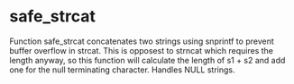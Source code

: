 # safe_strcat
Function safe_strcat concatenates two strings using snprintf to prevent buffer overflow in strcat. This is opposest to strncat which requires the length
anyway, so this function will calculate the length of s1 + s2 and add one for the null terminating character. Handles NULL strings.
